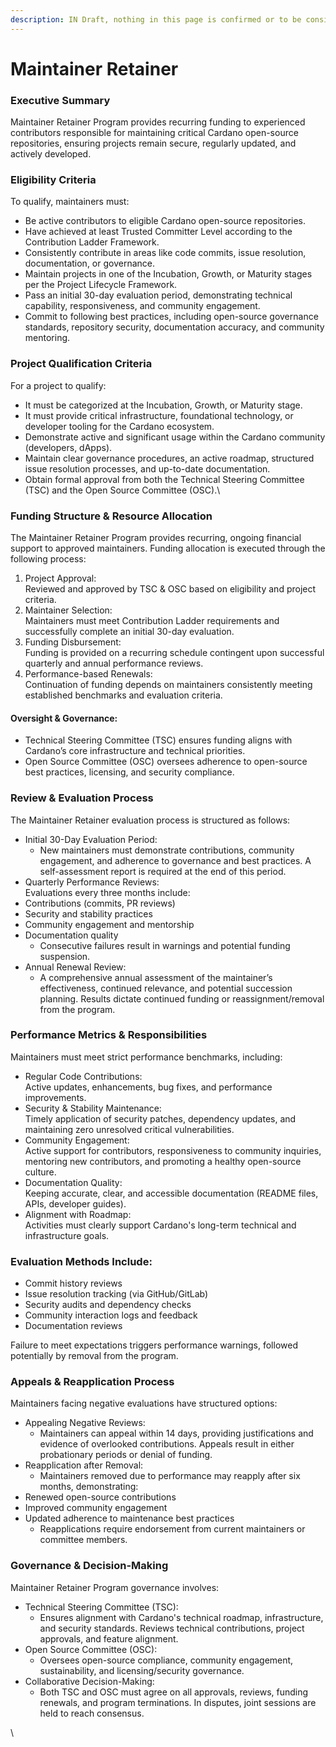```yaml
---
description: IN Draft, nothing in this page is confirmed or to be considered final.
---
```


# Maintainer Retainer

### Executive Summary

Maintainer Retainer Program provides recurring funding to experienced contributors responsible for maintaining critical Cardano open-source repositories, ensuring projects remain secure, regularly updated, and actively developed.

### Eligibility Criteria

To qualify, maintainers must:

* Be active contributors to eligible Cardano open-source repositories.
* Have achieved at least Trusted Committer Level according to the Contribution Ladder Framework.
* Consistently contribute in areas like code commits, issue resolution, documentation, or governance.
* Maintain projects in one of the Incubation, Growth, or Maturity stages per the Project Lifecycle Framework.
* Pass an initial 30-day evaluation period, demonstrating technical capability, responsiveness, and community engagement.
* Commit to following best practices, including open-source governance standards, repository security, documentation accuracy, and community mentoring.

### Project Qualification Criteria

For a project to qualify:

* It must be categorized at the Incubation, Growth, or Maturity stage.
* It must provide critical infrastructure, foundational technology, or developer tooling for the Cardano ecosystem.
* Demonstrate active and significant usage within the Cardano community (developers, dApps).
* Maintain clear governance procedures, an active roadmap, structured issue resolution processes, and up-to-date documentation.
* Obtain formal approval from both the Technical Steering Committee (TSC) and the Open Source Committee (OSC).\


### Funding Structure & Resource Allocation

The Maintainer Retainer Program provides recurring, ongoing financial support to approved maintainers. Funding allocation is executed through the following process:

1. Project Approval:\
   Reviewed and approved by TSC & OSC based on eligibility and project criteria.
2. Maintainer Selection:\
   Maintainers must meet Contribution Ladder requirements and successfully complete an initial 30-day evaluation.
3. Funding Disbursement:\
   Funding is provided on a recurring schedule contingent upon successful quarterly and annual performance reviews.
4. Performance-based Renewals:\
   Continuation of funding depends on maintainers consistently meeting established benchmarks and evaluation criteria.

#### Oversight & Governance:

* Technical Steering Committee (TSC) ensures funding aligns with Cardano’s core infrastructure and technical priorities.
* Open Source Committee (OSC) oversees adherence to open-source best practices, licensing, and security compliance.

### Review & Evaluation Process

The Maintainer Retainer evaluation process is structured as follows:

* Initial 30-Day Evaluation Period:
  * New maintainers must demonstrate contributions, community engagement, and adherence to governance and best practices. A self-assessment report is required at the end of this period.
* Quarterly Performance Reviews:\
  Evaluations every three months include:
* Contributions (commits, PR reviews)
* Security and stability practices
* Community engagement and mentorship
* Documentation quality
  * Consecutive failures result in warnings and potential funding suspension.
* Annual Renewal Review:
  * A comprehensive annual assessment of the maintainer’s effectiveness, continued relevance, and potential succession planning. Results dictate continued funding or reassignment/removal from the program.

### Performance Metrics & Responsibilities

Maintainers must meet strict performance benchmarks, including:

* Regular Code Contributions:\
  Active updates, enhancements, bug fixes, and performance improvements.
* Security & Stability Maintenance:\
  Timely application of security patches, dependency updates, and maintaining zero unresolved critical vulnerabilities.
* Community Engagement:\
  Active support for contributors, responsiveness to community inquiries, mentoring new contributors, and promoting a healthy open-source culture.
* Documentation Quality:\
  Keeping accurate, clear, and accessible documentation (README files, APIs, developer guides).
* Alignment with Roadmap:\
  Activities must clearly support Cardano's long-term technical and infrastructure goals.

### Evaluation Methods Include:

* Commit history reviews
* Issue resolution tracking (via GitHub/GitLab)
* Security audits and dependency checks
* Community interaction logs and feedback
* Documentation reviews

Failure to meet expectations triggers performance warnings, followed potentially by removal from the program.

### Appeals & Reapplication Process

Maintainers facing negative evaluations have structured options:

* Appealing Negative Reviews:
  * Maintainers can appeal within 14 days, providing justifications and evidence of overlooked contributions. Appeals result in either probationary periods or denial of funding.
* Reapplication after Removal:
  * Maintainers removed due to performance may reapply after six months, demonstrating:
* Renewed open-source contributions
* Improved community engagement
* Updated adherence to maintenance best practices
  * Reapplications require endorsement from current maintainers or committee members.

### Governance & Decision-Making

Maintainer Retainer Program governance involves:

* Technical Steering Committee (TSC):
  * Ensures alignment with Cardano's technical roadmap, infrastructure, and security standards. Reviews technical contributions, project approvals, and feature alignment.
* Open Source Committee (OSC):
  * Oversees open-source compliance, community engagement, sustainability, and licensing/security governance.
* Collaborative Decision-Making:
  * Both TSC and OSC must agree on all approvals, reviews, funding renewals, and program terminations. In disputes, joint sessions are held to reach consensus.

\
